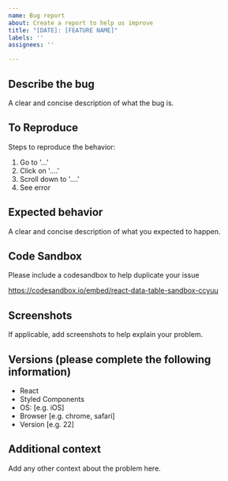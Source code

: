 ```yaml
---
name: Bug report
about: Create a report to help us improve
title: "[DATE]: [FEATURE NAME]"
labels: ''
assignees: ''

---
```


## Describe the bug
A clear and concise description of what the bug is.

## To Reproduce
Steps to reproduce the behavior:
1. Go to '...'
2. Click on '....'
3. Scroll down to '....'
4. See error

## Expected behavior
A clear and concise description of what you expected to happen.

## Code Sandbox
Please include a codesandbox to help duplicate your issue

https://codesandbox.io/embed/react-data-table-sandbox-ccyuu

## Screenshots
If applicable, add screenshots to help explain your problem.

## Versions (please complete the following information)
 - React
 - Styled Components
 - OS: [e.g. iOS]
 - Browser [e.g. chrome, safari]
 - Version [e.g. 22]

## Additional context
Add any other context about the problem here.
